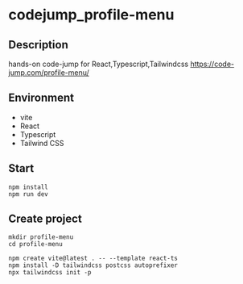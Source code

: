 # codejump_profile-menu

## Description
hands-on code-jump for React,Typescript,Tailwindcss
https://code-jump.com/profile-menu/


## Environment
* vite
* React
* Typescript
* Tailwind CSS

## Start
```
npm install
npm run dev
```

## Create project
```
mkdir profile-menu
cd profile-menu

npm create vite@latest . -- --template react-ts
npm install -D tailwindcss postcss autoprefixer
npx tailwindcss init -p 
```
